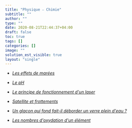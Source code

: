 ```yaml
---
title: "Physique ⎯ Chimie"
subtitle: ""
author: ""
type: ""
date: 2020-08-21T22:44:37+04:00
draft: false
toc: true
tags: []
categories: []
image: ""
solution_est_visible: true
layout: "single"
---
```


- [*Les effets de marées*](les_effets_de_marees)

- [*Le pH*](ph)

- <a href="/culture/principe-du-laser/principe-laser.html" >*Le principe de fonctionnement d'un laser*</a>

- <a href="/culture/satellite-et-frottements/Satellite-et-frottements.html">*Satellite et frottements*</a>

- [*Un glaçon qui fond fait-il déborder un verre plein d'eau ?*](fonte_glacon)

- [*Les nombres d'oxydation d'un élément*](nombres_d_oxydation)
